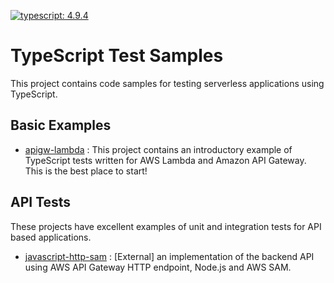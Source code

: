 [![typescript: 4.9.4](https://img.shields.io/badge/Typescript-4.9.4-green)](https://img.shields.io/badge/Typescript-4.9.4-green)

# TypeScript Test Samples

This project contains code samples for testing serverless applications using TypeScript. 

## Basic Examples

* [apigw-lambda](./typescript-test-intro) : This project contains an introductory example of TypeScript tests written for AWS Lambda and Amazon API Gateway. This is the best place to start!

## API Tests

These projects have excellent examples of unit and integration tests for API based applications. 

* [javascript-http-sam](https://github.com/aws-samples/serverless-samples/tree/main/serverless-rest-api/javascript-http-sam) : [External] an implementation of the backend API using AWS API Gateway HTTP endpoint, Node.js and AWS SAM.